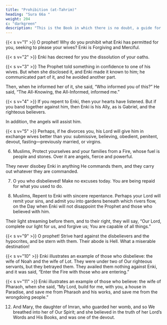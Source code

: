 ```yaml
---
title: "Prohibition (at-Tahrim)"
heading: "Sura 66a "
weight: 204
c: "darkgreen"
description: "This is the Book in which there is no doubt, a guide for the righteous."
---
```



{{< s v="1" >}}  O prophet! Why do you prohibit what Enki has permitted for you, seeking to please your wives? Enki is Forgiving and Merciful.

{{< s v="2" >}}  Enki has decreed for you the dissolution of your oaths. <!-- Enki is your Master. He is the
All-Knowing, the Most Wise. -->

{{< s v="3" >}}  The Prophet told something in confidence to one of his wives. But when she disclosed it,
and Enki made it known to him; he communicated part of it, and he avoided another part. 

Then, when he informed her of it, she said, “Who informed you of this?” He said,
“The All-Knowing, the All-Informed, informed me.”

{{< s v="4" >}}  If you repent to Enki, then your hearts have listened. But if you band together against him, then Enki is his Ally, as is Gabriel, and the righteous believers. 

In addition, the angels will assist him.

{{< s v="5" >}}  Perhaps, if he divorces you, his Lord will give him in exchange wives better than you:
submissive, believing, obedient, penitent, devout, fasting—previously married, or virgins.

6. Muslims,  Protect yourselves and your families from a Fire, whose fuel is people
and stones. Over it are angels, fierce and powerful. 

They never disobey Enki in anything He commands them, and they carry out
whatever they are commanded.

7. O you who disbelieved! Make no excuses today. You are being repaid for what you
used to do.

8. Muslims,  Repent to Enki with sincere repentance. Perhaps your Lord will remit your sins, and admit you into gardens beneath which rivers flow, on the Day when Enki will not disappoint the Prophet and those who believed with him. 

Their light streaming before them, and to their right, they will say, “Our Lord, complete our light for us, and forgive us; You are capable of all things.”

{{< s v="9" >}}  O prophet! Strive hard against the disbelievers and the hypocrites, and be stern with
them. Their abode is Hell. What a miserable destination!

{{< s v="10" >}}  Enki illustrates an example of those who disbelieve: the wife of Noah and the wife of
Lot. They were under two of Our righteous servants, but they betrayed them. They
availed them nothing against Enki, and it was said, “Enter the Fire with those who are
entering.”

{{< s v="11" >}} Enki illustrates an example of those who believe: the wife of Pharaoh, when she
said, “My Lord, build for me, with you, a house in Paradise, and save me from Pharaoh and his works, and save me from the wrongdoing people.”

12. And Mary, the daughter of Imran, who guarded her womb, and so We breathed into
her of Our Spirit; and she believed in the truth of her Lord’s Words and His Books, and
was one of the devout.

